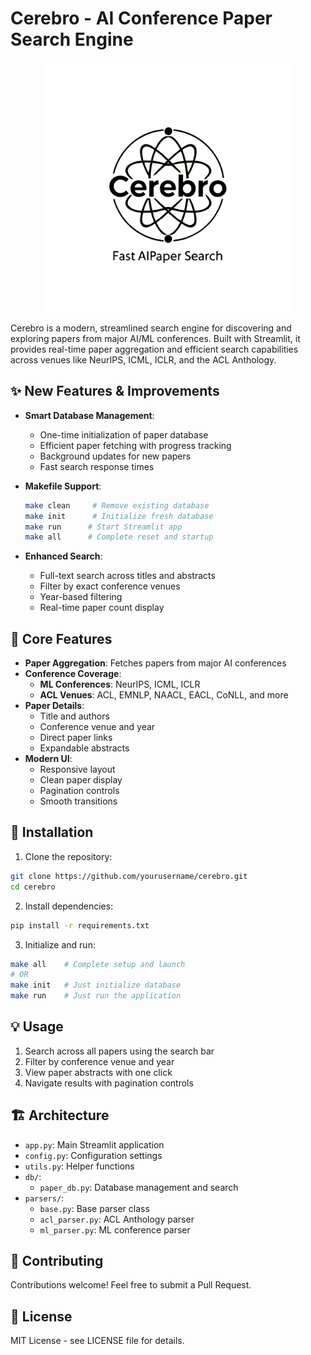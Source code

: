 # Cerebro - AI Conference Paper Search Engine 

<p align="center">
  <img src="assets/cerebro.jpg" alt="Cerebro Logo" width="400"/>
</p>

Cerebro is a modern, streamlined search engine for discovering and exploring papers from major AI/ML conferences. Built with Streamlit, it provides real-time paper aggregation and efficient search capabilities across venues like NeurIPS, ICML, ICLR, and the ACL Anthology.

## ✨ New Features & Improvements

- **Smart Database Management**: 
  - One-time initialization of paper database
  - Efficient paper fetching with progress tracking
  - Background updates for new papers
  - Fast search response times
  
- **Makefile Support**:
  ```bash
  make clean     # Remove existing database
  make init      # Initialize fresh database
  make run      # Start Streamlit app
  make all      # Complete reset and startup
  ```

- **Enhanced Search**:
  - Full-text search across titles and abstracts
  - Filter by exact conference venues
  - Year-based filtering
  - Real-time paper count display

## 🎯 Core Features

- **Paper Aggregation**: Fetches papers from major AI conferences
- **Conference Coverage**:
  - **ML Conferences**: NeurIPS, ICML, ICLR
  - **ACL Venues**: ACL, EMNLP, NAACL, EACL, CoNLL, and more
- **Paper Details**:
  - Title and authors
  - Conference venue and year
  - Direct paper links
  - Expandable abstracts
- **Modern UI**:
  - Responsive layout
  - Clean paper display
  - Pagination controls
  - Smooth transitions

## 🚀 Installation

1. Clone the repository:
```bash
git clone https://github.com/yourusername/cerebro.git
cd cerebro
```

2. Install dependencies:
```bash
pip install -r requirements.txt
```

3. Initialize and run:
```bash
make all    # Complete setup and launch
# OR
make init   # Just initialize database
make run    # Just run the application
```

## 💡 Usage

1. Search across all papers using the search bar
2. Filter by conference venue and year
3. View paper abstracts with one click
4. Navigate results with pagination controls

## 🏗️ Architecture

- `app.py`: Main Streamlit application
- `config.py`: Configuration settings
- `utils.py`: Helper functions
- `db/`: 
  - `paper_db.py`: Database management and search
- `parsers/`:
  - `base.py`: Base parser class
  - `acl_parser.py`: ACL Anthology parser
  - `ml_parser.py`: ML conference parser

## 🤝 Contributing

Contributions welcome! Feel free to submit a Pull Request.

## 📝 License

MIT License - see LICENSE file for details.